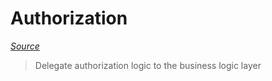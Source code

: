 # Authorization

[*Source*](http://graphql.org/learn/authorization/)

> Delegate authorization logic to the business logic layer

